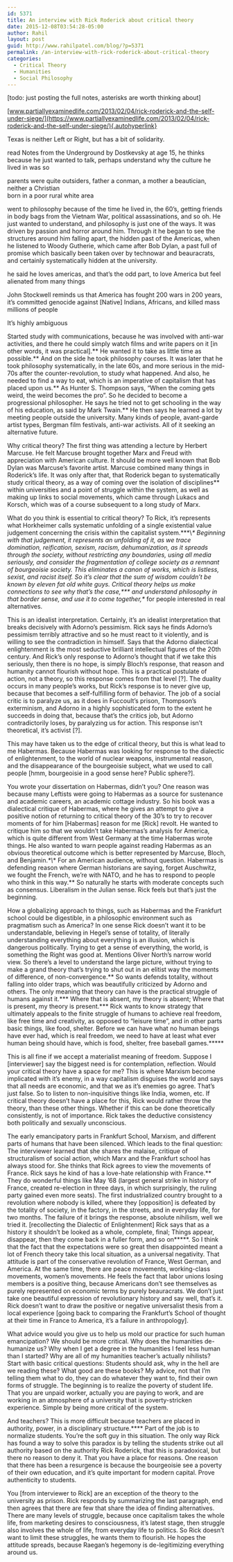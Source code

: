 ```yaml
---
id: 5371
title: An interview with Rick Roderick about critical theory
date: 2015-12-08T03:54:28-05:00
author: Rahil
layout: post
guid: http://www.rahilpatel.com/blog/?p=5371
permalink: /an-interview-with-rick-roderick-about-critical-theory
categories:
  - Critical Theory
  - Humanities
  - Social Philosophy
---
```

[todo: just posting the full notes, asterisks are worth thinking about]

[www.partiallyexaminedlife.com/2013/02/04/rick-roderick-and-the-self-under-siege/](https://www.partiallyexaminedlife.com/2013/02/04/rick-roderick-and-the-self-under-siege/){.autohyperlink}

Texas is neither Left or Right, but has a bit of solidarity.

read Notes from the Underground by Dostkevsky at age 15, he thinks because he just wanted to talk, perhaps understand why the culture he lived in was so

parents were quite outsiders, father a conman, a mother a beautician, neither a Christian  
born in a poor rural white area

went to philosophy because of the time he lived in, the 60’s, getting friends in body bags from the Vietnam War, political assassinations, and so oh. He just wanted to understand, and philosophy is just one of the ways. It was driven by passion and horror around him. Through it he began to see the structures around him falling apart, the hidden past of the Americas, when he listened to Woody Gutherie, which came after Bob Dylan, a past full of promise which basically been taken over by technowar and beauracrats, and certainly systematically hidden at the university.

he said he loves americas, and that’s the odd part, to love America but feel alienated from many things

John Stockwell reminds us that America has fought 200 wars in 200 years, it’s committed genocide against [Native] Indians, Africans, and killed mass millions of people

It’s highly ambiguous

Started study with communications, because he was involved with anti-war activities, and there he could simply watch films and write papers on it [in other words, it was practical].\*\* He wanted it to take as little time as possible.\*\* And on the side he took philosophy courses. It was later that he took philosophy systematically, in the late 60s, and more serious in the mid-70s after the counter-revolution, to study what happened. And also, he needed to find a way to eat, which is an imperative of capitalism that has placed upon us.\*\* As Hunter S. Thompson says, “When the coming gets weird, the weird becomes the pro”. So he decided to become a progressional philosopher. He says he tried not to get schooling in the way of his education, as said by Mark Twain.\*\* He then says he learned a lot by meeting people outside the university. Many kinds of people, avant-garde artist types, Bergman film festivals, anti-war activists. All of it seeking an alternative future.

Why critical theory? The first thing was attending a lecture by Herbert Marcuse. He felt Marcuse brought together Marx and Freud with appreciation with American culture. It should be more well known that Bob Dylan was Marcuse’s favorite artist. Marcuse combined many things in Roderick’s life. It was only after that, that Roderick began to systematically study critical theory, as a way of coming over the isolation of disciplines** within universities and a point of struggle within the system, as well as making up links to social movements, which came through Lukacs and Korsch, which was of a course subsequent to a long study of Marx.

What do you think is essential to critical theory? To Rick, it’s represents what Horkheimer calls systematic unfolding of a single existential value judgement concerning the crisis within the capitalist system.**\*\\*\* Beginning with that judgement, it represents an unfolding of it, as we trace domination, reification, sexism, racism, dehumanization, as it spreads through the society, without restricting any boundaries, using all media seriously, and consider the fragmentation of college society as a remnant of bourgeoisie society. This eliminates a canon of works, which is listless, sexist, and racist itself. So it’s clear that the sum of wisdom couldn’t be known by eleven fat old white guys. Critical theory helps us make connections to see why that’s the case,\*\*\* and understand philosophy in that border sense, and use it to come together,\** for people interested in real alternatives.

This is an idealist interpretation. Certainly, it’s an idealist interpretation that breaks decisively with Adorno’s pessimism. Rick says he finds Adorno’s pessimism terribly attractive and so he must react to it violently, and is willing to see the contradiction in himself. Says that the Adorno dialectical enlightenment is the most seductive brilliant intellectual figures of the 20th century. And Rick’s only response to Adorno’s thought that if we take this seriously, then there is no hope, is simply Bloch’s response, that reason and humanity cannot flourish without hope. This is a practical postulate of action, not a theory, so this response comes from that level [?]. The duality occurs in many people’s works, but Rick’s response is to never give up, because that becomes a self-fulfilling form of behavior. The job of a social critic is to paralyze us, as it does in Fuccoult’s prison, Thompson’s exterminism, and Adorno in a highly sophisticated form to the extent he succeeds in doing that, because that’s the critics job, but Adorno contradictorily loses, by paralyzing us for action. This response isn’t theoretical, it’s activist [?].

This may have taken us to the edge of critical theory, but this is what lead to me Habermas. Because Habermas was looking for response to the dialectic of enlightenment, to the world of nuclear weapons, instrumental reason, and the disappearance of the bourgeoisie subject, what we used to call people [hmm, bourgeoisie in a good sense here? Public sphere?].

You wrote your dissertation on Habermas, didn’t you? One reason was because many Leftists were going to Habermas as a source for sustenance and academic careers, an academic cottage industry. So his book was a dialectical critique of Habermas, where he gives an attempt to give a positive notion of returning to critical theory of the 30’s to try to recover moments of for him [Habermas] reason for me [Rick] revolt. He wanted to critique him so that we wouldn’t take Habermas’s analysis for America, which is quite different from West Germany at the time Habermas wrote things. He also wanted to warn people against reading Habermas as an obvious theoretical outcome which is better represented by Marcuse, Bloch, and Benjamin.*\*\\*\* For an American audience, without question. Habermas is defending reason where German historians are saying, forget Auschwitz, we fought the French, we’re with NATO, and he has to respond to people who think in this way.\*\* So naturally he starts with moderate concepts such as consensus. Liberalism in the Julian sense. Rick feels but that’s just the beginning.

How a globalizing approach to things, such as Habermas and the Frankfurt school could be digestible, in a philosophic environment such as pragmatism such as America? In one sense Rick doesn’t want it to be understandable, believing in Hegel’s sense of totality, of literally understanding everything about everything is an illusion, which is dangerous politically. Trying to get a sense of everything, the world, is something the Right was good at. Mentions Oliver North’s narrow world view. So there’s a level to understand the large picture, without trying to make a grand theory that’s trying to shut out in an elitist way the moments of difference, of non-convergence.\*\* So wants defends totality, without falling into older traps, which was beautifully criticized by Adorno and others. The only meaning that theory can have is the practical struggle of humans against it.\*\*\* Where that is absent, my theory is absent; Where that is present, my theory is present.\*\*\* Rick wants to know strategy that ultimately appeals to the finite struggle of humans to achieve real freedom, like free time and creativity, as opposed to “leisure time”, and in other parts basic things, like food, shelter. Before we can have what no human beings have ever had, which is real freedom, we need to have at least what ever human being should have, which is food, shelter, free baseball games.\*\*\***

This is all fine if we accept a materialist meaning of freedom. Suppose I [interviewer] say the biggest need is for contemplation, reflection. Would your critical theory have a space for me? This is where Marxism become implicated with it’s enemy, in a way capitalism disguises the world and says that all needs are economic, and that we as it’s enemies go agree. That’s just false. So to listen to non-inquisitive things like India, women, etc. If critical theory doesn’t have a place for this, Rick would rather throw the theory, than these other things. Whether if this can be done theoretically consistently, is not of importance. Rick takes the deductive consistency both politically and sexually unconscious.

The early emancipatory parts in Frankfurt School, Marxism, and different parts of humans that have been silenced. Which leads to the final question: The interviewer learned that she shares the malaise, critique of structuralism of social action, which Marx and the Frankfurt school has always stood for. She thinks that Rick agrees to view the movements of France. Rick says he kind of has a love-hate relationship with France.\*\* They do wonderful things like May ’68 (largest general strike in history of France, created re-election in three days, in which surprisingly, the ruling party gained even more seats). The first industrialized country brought to a revolution where nobody is killed, where they [opposition] is defeated by the totality of society, in the factory, in the streets, and in everyday life, for two months. The failure of it brings the response, absolute nihilism, well we tried it. [recollecting the Dialectic of Enlightenment] Rick says that as a history it shouldn’t be looked as a whole, complete, final; Things appear, disappear, then they come back in a fuller form, and so on\*\*\***. So I think that the fact that the expectations were so great then disappointed meant a lot of French theory take this local situation, as a universal negativity. That attitude is part of the conservative revolution of France, West German, and America. At the same time, there are peace movements, working-class movements, women’s movements. He feels the fact that labor unions losing members is a positive thing, because Americans don’t see themselves as purely represented on economic terms by purely beauracrats. We don’t just take one beautiful expression of revolutionary history and say well, that’s it. Rick doesn’t want to draw the positive or negative universalist thesis from a local experience [going back to comparing the Frankfurt’s School of thought at their time in France to America, it’s a failure in anthropology].

What advice would you give us to help us mold our practice for such human emancipation? We should be more critical. Why does the humanities de-humanize us? Why when I get a degree in the humanities I feel less human than I started? Why are all of my humanities teacher’s actually nihilists? Start with basic critical questions: Students should ask, why in the hell are we reading these? What good are these books? My advice, not that I’m telling them what to do, they can do whatever they want to, find their own forms of struggle. The beginning is to realize the poverty of student life. That you are unpaid worker, actually you are paying to work, and are working in an atmosphere of a university that is poverty-stricken experience. Simple by being more critical of the system.

And teachers? This is more difficult because teachers are placed in authority, power, in a disciplinary structure.\**** Part of the job is to normalize students. You’re the soft guy in this situation. The only way Rick has found a way to solve this paradox is by telling the students strike out all authority based on the authority Rick Roderick, that this is paradoxical, but there no reason to deny it. That you have a place for reasons. One reason that there has been a resurgence is because the bourgeoisie see a poverty of their own education, and it’s quite important for modern capital. Prove authenticity to students.

You [from interviewer to Rick] are an exception of the theory to the university as prison. Rick responds by summarizing the last paragraph, end then agrees that there are few that share the idea of finding alternatives. There are many levels of struggle, because once capitalism takes the whole life, from marketing desires to consciousness, it’s latest stage, then struggle also involves the whole of life, from everyday life to politics. So Rick doesn’t want to limit these struggles, he wants them to flourish. He hopes the attitude spreads, because Raegan’s hegemony is de-legitimizing everything around us.